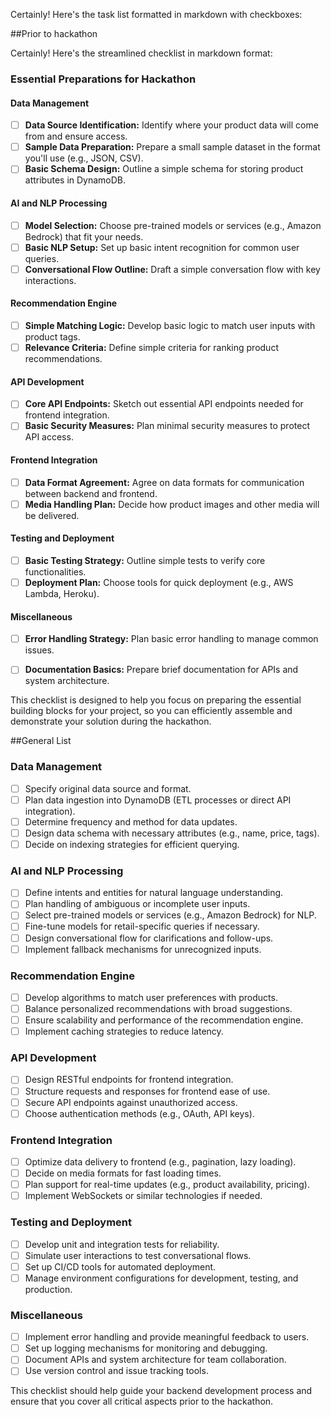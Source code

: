 Certainly! Here's the task list formatted in markdown with checkboxes:

##Prior to hackathon

Certainly! Here's the streamlined checklist in markdown format:

### Essential Preparations for Hackathon

#### Data Management
- [ ] **Data Source Identification:** Identify where your product data will come from and ensure access.
- [ ] **Sample Data Preparation:** Prepare a small sample dataset in the format you'll use (e.g., JSON, CSV).
- [ ] **Basic Schema Design:** Outline a simple schema for storing product attributes in DynamoDB.

#### AI and NLP Processing
- [ ] **Model Selection:** Choose pre-trained models or services (e.g., Amazon Bedrock) that fit your needs.
- [ ] **Basic NLP Setup:** Set up basic intent recognition for common user queries.
- [ ] **Conversational Flow Outline:** Draft a simple conversation flow with key interactions.

#### Recommendation Engine
- [ ] **Simple Matching Logic:** Develop basic logic to match user inputs with product tags.
- [ ] **Relevance Criteria:** Define simple criteria for ranking product recommendations.

#### API Development
- [ ] **Core API Endpoints:** Sketch out essential API endpoints needed for frontend integration.
- [ ] **Basic Security Measures:** Plan minimal security measures to protect API access.

#### Frontend Integration
- [ ] **Data Format Agreement:** Agree on data formats for communication between backend and frontend.
- [ ] **Media Handling Plan:** Decide how product images and other media will be delivered.

#### Testing and Deployment
- [ ] **Basic Testing Strategy:** Outline simple tests to verify core functionalities.
- [ ] **Deployment Plan:** Choose tools for quick deployment (e.g., AWS Lambda, Heroku).

#### Miscellaneous
- [ ] **Error Handling Strategy:** Plan basic error handling to manage common issues.
- [ ] **Documentation Basics:** Prepare brief documentation for APIs and system architecture.


This checklist is designed to help you focus on preparing the essential building blocks for your project, so you can efficiently assemble and demonstrate your solution during the hackathon.


##General List 


### Data Management
- [ ] Specify original data source and format.
- [ ] Plan data ingestion into DynamoDB (ETL processes or direct API integration).
- [ ] Determine frequency and method for data updates.
- [ ] Design data schema with necessary attributes (e.g., name, price, tags).
- [ ] Decide on indexing strategies for efficient querying.

### AI and NLP Processing
- [ ] Define intents and entities for natural language understanding.
- [ ] Plan handling of ambiguous or incomplete user inputs.
- [ ] Select pre-trained models or services (e.g., Amazon Bedrock) for NLP.
- [ ] Fine-tune models for retail-specific queries if necessary.
- [ ] Design conversational flow for clarifications and follow-ups.
- [ ] Implement fallback mechanisms for unrecognized inputs.

### Recommendation Engine
- [ ] Develop algorithms to match user preferences with products.
- [ ] Balance personalized recommendations with broad suggestions.
- [ ] Ensure scalability and performance of the recommendation engine.
- [ ] Implement caching strategies to reduce latency.

### API Development
- [ ] Design RESTful endpoints for frontend integration.
- [ ] Structure requests and responses for frontend ease of use.
- [ ] Secure API endpoints against unauthorized access.
- [ ] Choose authentication methods (e.g., OAuth, API keys).

### Frontend Integration
- [ ] Optimize data delivery to frontend (e.g., pagination, lazy loading).
- [ ] Decide on media formats for fast loading times.
- [ ] Plan support for real-time updates (e.g., product availability, pricing).
- [ ] Implement WebSockets or similar technologies if needed.

### Testing and Deployment
- [ ] Develop unit and integration tests for reliability.
- [ ] Simulate user interactions to test conversational flows.
- [ ] Set up CI/CD tools for automated deployment.
- [ ] Manage environment configurations for development, testing, and production.

### Miscellaneous
- [ ] Implement error handling and provide meaningful feedback to users.
- [ ] Set up logging mechanisms for monitoring and debugging.
- [ ] Document APIs and system architecture for team collaboration.
- [ ] Use version control and issue tracking tools.

This checklist should help guide your backend development process and ensure that you cover all critical aspects prior to the hackathon.